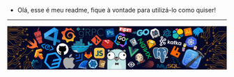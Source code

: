 - Olá, esse é meu readme, fique à vontade para utilizá-lo como quiser!

-----

<div>
<img align="center" alt="Header" src="https://github.com/usimarc/usimarc/blob/main/img/header.png?raw=true"/>
</div>
